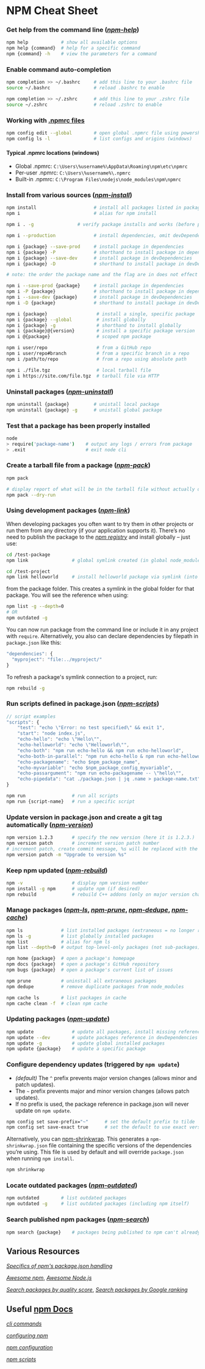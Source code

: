 # NPM Cheat Sheet

### Get help from the command line (*[npm-help](https://docs.npmjs.com/cli/help)*)
```bash
npm help            # show all available options
npm help {command}  # help for a specific command
npm {command} -h    # view the parameters for a command        
```

### Enable command auto-completion 
```bash
npm completion >> ~/.bashrc     # add this line to your .bashrc file
source ~/.bashrc                # reload .bashrc to enable

npm completion >> ~/.zshrc      # add this line to your .zshrc file
source ~/.zshrc                 # reload .zshrc to enable
```

### Working with [.npmrc files](https://docs.npmjs.com/cli/v8/configuring-npm/npmrc)
```bash
npm config edit --global        # open global .npmrc file using powershell
npm config ls -l                # list configs and origins (windows)
```

#### Typical .npmrc locations (windows)

- Global .npmrc:  `C:\Users\%username%\AppData\Roaming\npm\etc\npmrc`
- Per-user .npmrc:  `C:\Users\%username%\.npmrc`
- Built-in .npmrc:  `C:\Program Files\nodejs\node_modules\npm\npmrc`

### Install from various sources (*[npm-install](https://docs.npmjs.com/cli/install.html)*)
```bash
npm install                     # install all packages listed in package.json
npm i                           # alias for npm install

npm i . -g                # verify package installs and works (before publish)

npm i --production              # install dependencies, omit devDependencies

npm i {package} --save-prod     # install package in dependencies
npm i {package} -P              # shorthand to install package in dependencies
npm i {package} --save-dev      # install package in devDependencies
npm i {package} -D              # shorthand to install package in devDependencies

# note: the order the package name and the flag are in does not effect the command

npm i --save-prod {package}     # install package in dependencies
npm i -P {package}              # shorthand to install package in dependencies
npm i --save-dev {package}      # install package in devDependencies
npm i -D {package}              # shorthand to install package in devDependencies

npm i {package}                  # install a single, specific package
npm i {package} --global         # install globally
npm i {package} -g               # shorthand to install globally
npm i {package}@{version}        # install a specific package version
npm i @{package}                 # scoped npm package

npm i user/repo                  # from a GitHub repo
npm i user/repo#branch           # from a specific branch in a repo
npm i /path/to/repo              # from a repo using absolute path

npm i ./file.tgz                 # local tarball file
npm i https://site.com/file.tgz  # tarball file via HTTP
```

### Uninstall packages (*[npm-uninstall](https://docs.npmjs.com/cli/uninstall)*)
```bash
npm uninstall {package}         # unistall local package
npm uninstall {package} -g      # unistall global package
```

### Test that a package has been properly installed
```bash
node
> require('package-name')    # output any logs / errors from package
> .exit                      # exit node cli
```

### Create a tarball file from a package (*[npm-pack](https://docs.npmjs.com/cli-commands/pack.html)*)
```bash
npm pack

# display report of what will be in the tarball file without actually doing anything
npm pack --dry-run
```

### Using development packages (*[npm-link](https://docs.npmjs.com/cli/link)*)
When developing packages you often want to try them in other projects or run them from any directory (if your application supports it). There’s no need to publish the package to the *[npm registry](https://docs.npmjs.com/using-npm/registry.html)* and install globally – just use:
```bash
cd /test-package
npm link                # global symlink created (in global node_modules)

cd /test-project
npm link helloworld     # install helloworld package via symlink (into project's node_modules)
```
from the package folder. This creates a symlink in the global folder for that package. You will see the reference when using:
```bash
npm list -g --depth=0
# OR
npm outdated -g
```
You can now run package from the command line or include it in any project with `require`. Alternatively, you also can declare dependencies by filepath in `package.json` like this:
```javascript
"dependencies": {
  "myproject": "file:../myproject/"
}
```
To refresh a package's symlink connection to a project, run:
```bash
npm rebuild -g
```

### Run scripts defined in package.json (*[npm-scripts](https://docs.npmjs.com/misc/scripts)*)
```javascript
// script examples
"scripts": {
    "test": "echo \"Error: no test specified\" && exit 1",
    "start": "node index.js",
    "echo-hello": "echo \"Hello\"",
    "echo-helloworld": "echo \"Helloworld\"",
    "echo-both": "npm run echo-hello && npm run echo-helloworld",
    "echo-both-in-parallel": "npm run echo-hello & npm run echo-helloworld",
    "echo-packagename": "echo $npm_package_name",
    "echo-myvariable": "echo $npm_package_config_myvariable",
    "echo-passargument": "npm run echo-packagename -- \"hello\"",
    "echo-pipedata": "cat ./package.json | jq .name > package-name.txt"
}
```
```bash
npm run                 # run all scripts
npm run {script-name}   # run a specific script
```

### Update version in package.json and create a git tag automatically (*[npm-version](https://docs.npmjs.com/cli/version)*)
```bash
npm version 1.2.3       # specify the new version (here it is 1.2.3.)
npm version patch       # increment version patch number
# increment patch, create commit message, %s will be replaced with the new version 
npm version patch -m "Upgrade to version %s"
```

### Keep npm updated (*[npm-rebuild](https://docs.npmjs.com/cli/rebuild)*)
```bash
npm -v                  # display npm version number
npm install -g npm      # update npm (if desired)
npm rebuild             # rebuild C++ addons (only on major version changes)
```

### Manage packages (*[npm-ls](https://docs.npmjs.com/cli/ls.html)*, *[npm-prune](https://docs.npmjs.com/cli-commands/prune.html)*, *[npm-dedupe](https://docs.npmjs.com/cli/dedupe)*, *[npm-cache](https://docs.npmjs.com/cli-commands/cache.html)*)
```bash
npm ls              # list installed packages (extraneous = no longer referenced)
npm ls -g           # list globally installed packages
npm list            # alias for npm ls
npm list --depth=0  # output top-level-only packages (not sub-packages)

npm home {package}  # open a package's homepage
npm docs {package}  # open a package's GitHub repository
npm bugs {package}  # open a package's current list of issues

npm prune           # uninstall all extraneous packages
npm dedupe          # remove duplicate packages from node_modules

npm cache ls        # list packages in cache
npm cache clean -f  # clean npm cache
```

### Updating packages (*[npm-update](https://docs.npmjs.com/cli/update)*)
```bash
npm update              # update all packages, install missing referenced packages
npm update --dev        # update packages reference in devDependencies
npm update -g           # update global installed packages
npm update {package}    # update a specific package
```

### Configure dependency updates (triggered by `npm update`)
- *(default)* The `^` prefix prevents major version changes (allows minor and patch updates).
- The `~` prefix prevents major and minor version changes (allows patch updates).
- If no prefix is used, the package reference in package.json will never update on `npm update`.
```bash
npm config set save-prefix="~"      # set the default prefix to tilde
npm config set save-exact true      # set the default to use exact versions only
```
Alternatively, you can [npm-shrinkwrap](https://docs.npmjs.com/cli/shrinkwrap). This generates a `npm-shrinkwrap.json` file containing the specific versions of the dependencies you’re using. This file is used by default and will override `package.json` when running `npm install`.
```bash
npm shrinkwrap
```

### Locate outdated packages (*[npm-outdated](https://docs.npmjs.com/cli-commands/outdated.html)*)
```bash
npm outdated        # list outdated packages
npm outdated -g     # list outdated packages (including npm itself)
```

### Search published npm packages (*[npm-search](https://docs.npmjs.com/cli-commands/search.html)*)
```bash
npm search {package}    # packages being published to npm can't already exist
```

## Various Resources

*[Specifics of npm's package.json handling](https://docs.npmjs.com/files/package.json.html)*

*[Awesome npm](https://github.com/sindresorhus/awesome-npm)*, *[Awesome Node.js](https://github.com/sindresorhus/awesome-nodejs)*

*[Search packages by quality score](https://npms.io/)*, *[Search packages by Google ranking](http://anvaka.github.io/npmrank/online/)*

## Useful [npm Docs](https://docs.npmjs.com/)

*[cli commands](https://docs.npmjs.com/cli/v8/commands)*

*[configuring npm](https://docs.npmjs.com/cli/v8/configuring-npm)*

*[npm configuration](https://docs.npmjs.com/cli/v8/using-npm/config)*

*[npm scripts](https://docs.npmjs.com/cli/v8/using-npm/scripts)*

